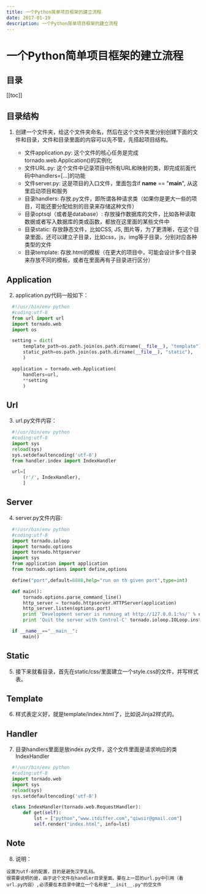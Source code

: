 ```yaml
---
title: 一个Python简单项目框架的建立流程
date: 2017-01-19
description: 一个Python简单项目框架的建立流程
---
```


# 一个Python简单项目框架的建立流程

## 目录

[[toc]]

## 目录结构

1. 创建一个文件夹，给这个文件夹命名，然后在这个文件夹里分别创建下面的文件和目录，文件和目录里面的内容可以先不管，先搭起项目结构。<br>

   - 文件application.py: 这个文件的核心任务是完成tornado.web.Application()的实例化
   - 文件URL.py: 这个文件中记录项目中所有URL和映射的类，即完成前面代码中handlers=[...]的功能
   - 文件server.py: 这是项目的入口文件，里面包含if __name__ == "__main__", 从这里启动项目和服务
   - 目录handlers: 存放.py文件，即所谓各种请求类（如果你是更大一些的项目，可能还要分配给别的目录来存储这种文件）
   - 目录optsql（或者是database）: 存放操作数据库的文件，比如各种读取数据或者写入数据库的类或函数，都放在这里面的某些文件中
   - 目录static: 存放静态文件，比如CSS, JS, 图片等，为了更清晰，在这个目录里面，还可以建立子目录，比如css，js，img等子目录，分别对应各种类型的文件
   - 目录template: 存放.html的模板（在更大的项目中，可能会设计多个目录来存放不同的模板，或者在里面再有子目录进行区分）<br>

## Application

2. application.py代码一般如下：

```python
  #!/usr/bin/env python
  #coding:utf-8
  from url import url
  import tornado.web
  import os

  setting = dict(
      template_path=os.path.join(os.path.dirname(__file__), "template"),
      static_path=os.path.join(os.path.dirname(__file__), "static"),
      )

  application = tornado.web.Application(
      handlers=url,
      **setting
      )
```

## Url

3. url.py文件内容：

```python
  #!/usr/bin/env python
  #coding:utf-8
  import sys
  reload(sys)
  sys.setdefaultencoding('utf-8')
  from handler.index import IndexHandler

  url=[
      (r'/', IndexHandler),
      ]
```

## Server

4. server.py文件内容:

```python
  #!/usr/bin/env python
  #coding:utf-8
  import tornado.ioloop
  import tornado.options
  import tornado.httpserver
  import sys
  from application import application
  from tornado.options import define,options

  define("port",default=8888,help="run on th given port",type=int)

  def main():
      tornado.options.parse_command_line()
      http_server = tornado.httpserver.HTTPServer(application)
      http_server.listen(options.port)
      print 'Development server is running at http://127.0.0.1:%s/' % options.port
      print 'Quit the server with Control-C' tornado.ioloop.IOLoop.instance().start()

  if __name__=="__main__":
      main()
```

## Static

5. 接下来就看目录，首先在static/css/里面建立一个style.css的文件，并写样式表。

## Template

6. 样式表定义好，就是template/index.html了，比如说Jinja2样式的。

## Handler

7. 目录handlers里面是放index.py文件，这个文件里面是请求响应的类IndexHandler

```python
  #!/usr/bin/env python
  #coding:utf-8
  import tornado.web
  import sys
  reload(sys)
  sys.setdefaultencoding('utf-8')

  class IndexHandler(tornado.web.RequestHandler):
      def get(self):
          lst = ["python","www.itdiffer.com","qiwsir@gmail.com"]
          self.render("index.html", info=lst)
```

## Note

8. 说明：

```
设置为utf-8的配置，目的是避免汉字乱码。
很需要说明的是，由于这个文件在handler目录里面，要在上一层的url.py中引用（看url.py内容）,必须要在本目录中建立一个名称是"__init__.py"的空文件
```
